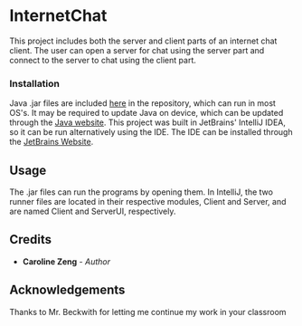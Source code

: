 # InternetChat
This project includes both the server and client parts of an internet
chat client.  The user can open a server for chat using the server part
and connect to the server to chat using the client part.

### Installation
Java .jar files are included [here](https://github.com/czeng18/InternetChat_v1.0/tree/master/InternetChat_v1.0/out/artifacts) in the repository, which can run in most
OS's.  It may be required to update Java on device, which can be updated
through the [Java website](https://java.com/en/).
This project was built in JetBrains' IntelliJ IDEA, so it can be run
alternatively using the IDE.  The IDE can be installed through
the [JetBrains Website](https://www.jetbrains.com/idea/).

## Usage
The .jar files can run the programs by opening them.  In IntelliJ, the
two runner files are located in their respective modules, Client and
Server, and are named Client and ServerUI, respectively.

## Credits
* **Caroline Zeng** - *Author*
## Acknowledgements
Thanks to Mr. Beckwith for letting me continue my work in your classroom
